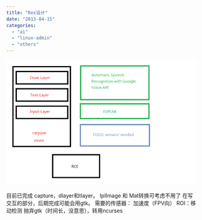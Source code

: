 ```yaml
---
title: "Rex设计"
date: "2013-04-15"
categories: 
  - "ai"
  - "linux-admin"
  - "others"
---
```


[![rex-1](images/rex-11.png)](https://blog.loyfer.org/wp-content/uploads/2013/04/rex-11.png)

目前已完成 capture，dlayer和tlayer。 IplImage 和 Mat转换可考虑不用了 在写交互的部分，后期完成可能会用gtk。 需要的传感器： 加速度（FPV向） ROI：移动检测 抛弃gtk（时间长，没意思），转用ncurses
